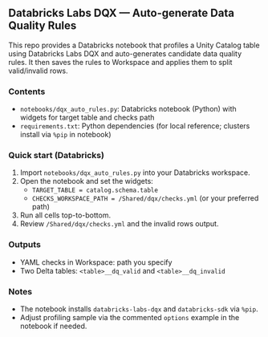 ## Databricks Labs DQX — Auto-generate Data Quality Rules

This repo provides a Databricks notebook that profiles a Unity Catalog table using Databricks Labs DQX and auto-generates candidate data quality rules. It then saves the rules to Workspace and applies them to split valid/invalid rows.

### Contents
- `notebooks/dqx_auto_rules.py`: Databricks notebook (Python) with widgets for target table and checks path
- `requirements.txt`: Python dependencies (for local reference; clusters install via `%pip` in notebook)

### Quick start (Databricks)
1. Import `notebooks/dqx_auto_rules.py` into your Databricks workspace.
2. Open the notebook and set the widgets:
   - `TARGET_TABLE = catalog.schema.table`
   - `CHECKS_WORKSPACE_PATH = /Shared/dqx/checks.yml` (or your preferred path)
3. Run all cells top-to-bottom.
4. Review `/Shared/dqx/checks.yml` and the invalid rows output.

### Outputs
- YAML checks in Workspace: path you specify
- Two Delta tables: `<table>__dq_valid` and `<table>__dq_invalid`

### Notes
- The notebook installs `databricks-labs-dqx` and `databricks-sdk` via `%pip`.
- Adjust profiling sample via the commented `options` example in the notebook if needed.

